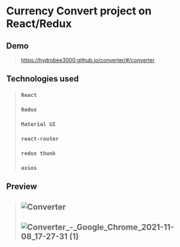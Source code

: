# Currency Convert project on React/Redux


## Demo
>https://hydrobee3000.github.io/converter/#/converter

## Technologies used

>### `React`
>### `Redux`
>### `Material UI`
>### `react-router`
>### `redux thunk`
>### `axios` 

## Preview
>## ![Converter](https://user-images.githubusercontent.com/68890796/140779879-e914a89f-6d7b-436c-9fc0-f322bcfa70f5.gif)
>## ![Converter_-_Google_Chrome_2021-11-08_17-27-31 (1)](https://user-images.githubusercontent.com/68890796/140780629-f3f1362a-4ad5-4975-a360-cc0dea4d70dc.gif)



